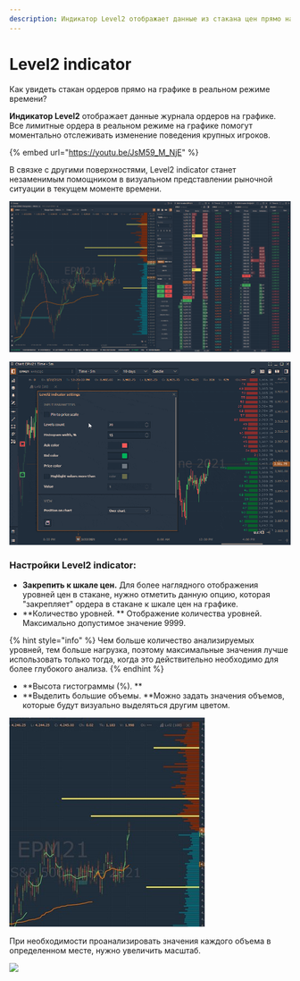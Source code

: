 ```yaml
---
description: Индикатор Level2 отображает данные из стакана цен прямо на графике.
---
```


# Level2 indicator

Как увидеть стакан ордеров прямо на графике в реальном режиме времени?&#x20;

**Индикатор Level2** отображает данные журнала ордеров на графике. Все лимитные ордера в реальном режиме на графике помогут моментально отслеживать изменение поведения крупных игроков.

{% embed url="https://youtu.be/JsM59_M_NjE" %}

В связке с другими поверхностями, Level2 indicator станет незаменимым помощником в визуальном представлении рыночной ситуации в текущем моменте времени.&#x20;

![](<../../../.gitbook/assets/level2 (1).png>)

![](../../../.gitbook/assets/level2-indicator.gif)

### Настройки Level2 indicator:

* **Закрепить к шкале цен.** Для более наглядного отображения уровней цен в стакане, нужно отметить данную опцию, которая "закрепляет" ордера в стакане к шкале цен на графике.&#x20;
* **Количество уровней. ** Отображение количества уровней. Максимально допустимое значение 9999.&#x20;

{% hint style="info" %}
Чем больше количество анализируемых уровней, тем больше нагрузка, поэтому  максимальные значения лучше использовать только тогда, когда это действительно необходимо для более глубокого анализа.
{% endhint %}

* **Высота гистограммы (%). **
* **Выделить большие объемы. **Можно задать значения объемов, которые будут визуально выделяться другим цветом.

![](../../../.gitbook/assets/level2-obemy.jpg)

При необходимости проанализировать значения каждого объема в определенном месте, нужно увеличить масштаб.

![](../../../.gitbook/assets/masshtab-level-2.gif)

